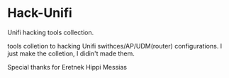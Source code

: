 # Hack-Unifi
Unifi hacking tools collection.

tools colletion to hacking Unifi swithces/AP/UDM(router) configurations. I just make the colletion, I didin't made them.

Special thanks for Eretnek Hippi Messias
